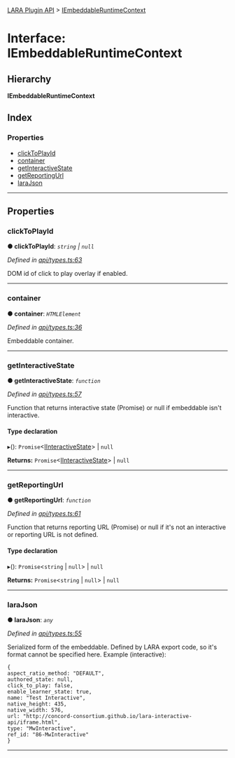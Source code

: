 [LARA Plugin API](../README.md) > [IEmbeddableRuntimeContext](../interfaces/iembeddableruntimecontext.md)

# Interface: IEmbeddableRuntimeContext

## Hierarchy

**IEmbeddableRuntimeContext**

## Index

### Properties

* [clickToPlayId](iembeddableruntimecontext.md#clicktoplayid)
* [container](iembeddableruntimecontext.md#container)
* [getInteractiveState](iembeddableruntimecontext.md#getinteractivestate)
* [getReportingUrl](iembeddableruntimecontext.md#getreportingurl)
* [laraJson](iembeddableruntimecontext.md#larajson)

---

## Properties

<a id="clicktoplayid"></a>

###  clickToPlayId

**● clickToPlayId**: *`string` \| `null`*

*Defined in [api/types.ts:63](https://github.com/concord-consortium/lara/blob/4825314e/lara-plugin-api/src/api/types.ts#L63)*

DOM id of click to play overlay if enabled.

___
<a id="container"></a>

###  container

**● container**: *`HTMLElement`*

*Defined in [api/types.ts:36](https://github.com/concord-consortium/lara/blob/4825314e/lara-plugin-api/src/api/types.ts#L36)*

Embeddable container.

___
<a id="getinteractivestate"></a>

###  getInteractiveState

**● getInteractiveState**: *`function`*

*Defined in [api/types.ts:57](https://github.com/concord-consortium/lara/blob/4825314e/lara-plugin-api/src/api/types.ts#L57)*

Function that returns interactive state (Promise) or null if embeddable isn't interactive.

#### Type declaration
▸(): `Promise`<[IInteractiveState](iinteractivestate.md)> \| `null`

**Returns:** `Promise`<[IInteractiveState](iinteractivestate.md)> \| `null`

___
<a id="getreportingurl"></a>

###  getReportingUrl

**● getReportingUrl**: *`function`*

*Defined in [api/types.ts:61](https://github.com/concord-consortium/lara/blob/4825314e/lara-plugin-api/src/api/types.ts#L61)*

Function that returns reporting URL (Promise) or null if it's not an interactive or reporting URL is not defined.

#### Type declaration
▸(): `Promise`<`string` \| `null`> \| `null`

**Returns:** `Promise`<`string` \| `null`> \| `null`

___
<a id="larajson"></a>

###  laraJson

**● laraJson**: *`any`*

*Defined in [api/types.ts:55](https://github.com/concord-consortium/lara/blob/4825314e/lara-plugin-api/src/api/types.ts#L55)*

Serialized form of the embeddable. Defined by LARA export code, so it's format cannot be specified here. Example (interactive):

```
{
aspect_ratio_method: "DEFAULT",
authored_state: null,
click_to_play: false,
enable_learner_state: true,
name: "Test Interactive",
native_height: 435,
native_width: 576,
url: "http://concord-consortium.github.io/lara-interactive-api/iframe.html",
type: "MwInteractive",
ref_id: "86-MwInteractive"
}
```

___

